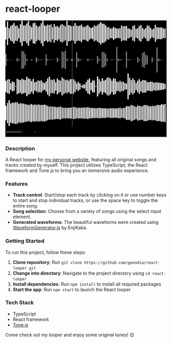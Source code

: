 **react-looper**
================
![react-looper.png](https://raw.githubusercontent.com/goendia/react-looper/master/react-looper.png)

### Description
A React looper for [my personal website](https://www.goendia.de), featuring all original songs and tracks created by myself. This project utilizes TypeScript, the React framework and Tone.js to bring you an immersive audio experience.

### Features
* **Track control**: Start/stop each track by clicking on it or use number keys to start and stop individual tracks, or use the space key to toggle the entire song.
* **Song selection**: Choose from a variety of songs using the select input element.
* **Generated waveforms**: The beautiful waveforms were created using [WaveformGenerator.js](https://github.com/enjikaka/WaveformGenerator.js) by EnjiKaka.

### Getting Started
To run this project, follow these steps:
1. **Clone repository**: Run `git clone https://github.com/goendia/react-looper.git`
2. **Change into directory**: Navigate to the project directory using `cd react-looper`
3. **Install dependencies**: Run `npm install` to install all required packages
4. **Start the app**: Run `npm start` to launch the React looper

### Tech Stack
* TypeScript
* React framework
* [Tone.js](https://tonejs.github.io/)

Come check out my looper and enjoy some original tunes! 😊
